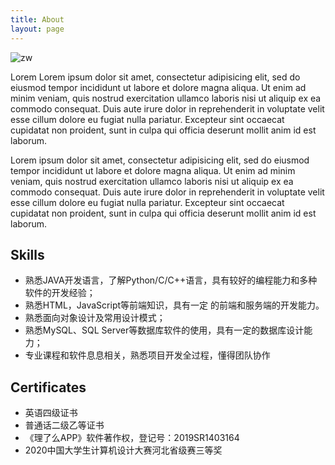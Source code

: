 ```yaml
---
title: About
layout: page
---
```

<!--![Profile Image]({% if site.external-image %}{{ site.picture }}{% else %}{{ site.url }}/{{ site.picture }}{% endif %})-->
<img class="selfie" alt="zw" src="../images1/200k左右.jpg" />

<p>Lorem Lorem ipsum dolor sit amet, consectetur adipisicing elit, sed do eiusmod
tempor incididunt ut labore et dolore magna aliqua. Ut enim ad minim veniam,
quis nostrud exercitation ullamco laboris nisi ut aliquip ex ea commodo
consequat. Duis aute irure dolor in reprehenderit in voluptate velit esse
cillum dolore eu fugiat nulla pariatur. Excepteur sint occaecat cupidatat non
proident, sunt in culpa qui officia deserunt mollit anim id est laborum.</p>

<p>Lorem ipsum dolor sit amet, consectetur adipisicing elit, sed do eiusmod
tempor incididunt ut labore et dolore magna aliqua. Ut enim ad minim veniam,
quis nostrud exercitation ullamco laboris nisi ut aliquip ex ea commodo
consequat. Duis aute irure dolor in reprehenderit in voluptate velit esse
cillum dolore eu fugiat nulla pariatur. Excepteur sint occaecat cupidatat non
proident, sunt in culpa qui officia deserunt mollit anim id est laborum.</p>

<h2>Skills</h2>

<ul class="skill-list">
	<li>熟悉JAVA开发语言，了解Python/C/C++语言，具有较好的编程能力和多种软件的开发经验；</li>
	<li>熟悉HTML，JavaScript等前端知识，具有一定 的前端和服务端的开发能力。</li>
	<li>熟悉面向对象设计及常用设计模式；</li>
	<li>熟悉MySQL、SQL Server等数据库软件的使用，具有一定的数据库设计能力；</li>
	<li>专业课程和软件息息相关，熟悉项目开发全过程，懂得团队协作</li>
	
</ul>

<h2>Certificates</h2>

<ul>
	<li>英语四级证书</li>
	<li>普通话二级乙等证书</li>
	<li>《理了么APP》软件著作权，登记号：2019SR1403164</li>
	<li>2020中国大学生计算机设计大赛河北省级赛三等奖</li>
</ul>
